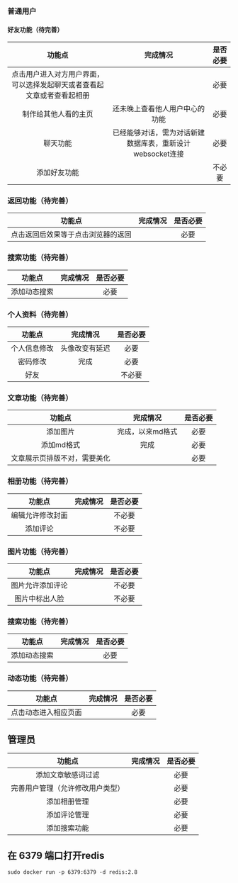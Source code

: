 ### 普通用户

#### 好友功能（待完善）

|功能点|完成情况|是否必要|
|:---:|:---:|:---:|
|点击用户进入对方用户界面，可以选择发起聊天或者查看起文章或者查看起相册||必要|
|制作给其他人看的主页|还未晚上查看他人用户中心的功能|必要|
|聊天功能|已经能够对话，需为对话新建数据库表，重新设计websocket连接|必要|
|添加好友功能||不必要|

### 返回功能（待完善）

|功能点|完成情况|是否必要|
|:---:|:---:|:---:|
|点击返回后效果等于点击浏览器的返回||必要|

### 搜索功能（待完善）

|功能点|完成情况|是否必要|
|:---:|:---:|:---:|
|添加动态搜索||必要|

### 个人资料（待完善）

|功能点|完成情况|是否必要|
|:---:|:---:|:---:|
|个人信息修改|头像改变有延迟|必要|
|密码修改|完成|必要|
|好友||不必要|

### 文章功能（待完善）

|功能点|完成情况|是否必要|
|:---:|:---:|:---:|
|添加图片|完成，以来md格式|必要|
|添加md格式|完成|必要|
|文章展示页排版不对，需要美化||必要|

### 相册功能（待完善）

|功能点|完成情况|是否必要|
|:---:|:---:|:---:|
|编辑允许修改封面||不必要|
|添加评论||不必要|

### 图片功能（待完善）

|功能点|完成情况|是否必要|
|:---:|:---:|:---:|
|图片允许添加评论||不必要|
|图片中标出人脸||不必要|

### 搜索功能（待完善）

|功能点|完成情况|是否必要|
|:---:|:---:|:---:|
|添加动态搜索||必要|

### 动态功能（待完善）

|功能点|完成情况|是否必要|
|:---:|:---:|:---:|
|点击动态进入相应页面||必要|

## 管理员

|功能点|完成情况|是否必要|
|:---:|:---:|:---:|
|添加文章敏感词过滤||必要|
|完善用户管理（允许修改用户类型）||必要|
|添加相册管理||必要|
|添加评论管理||必要|
|添加搜索功能||必要|

## 在 6379 端口打开redis
```sudo docker run -p 6379:6379 -d redis:2.8```
